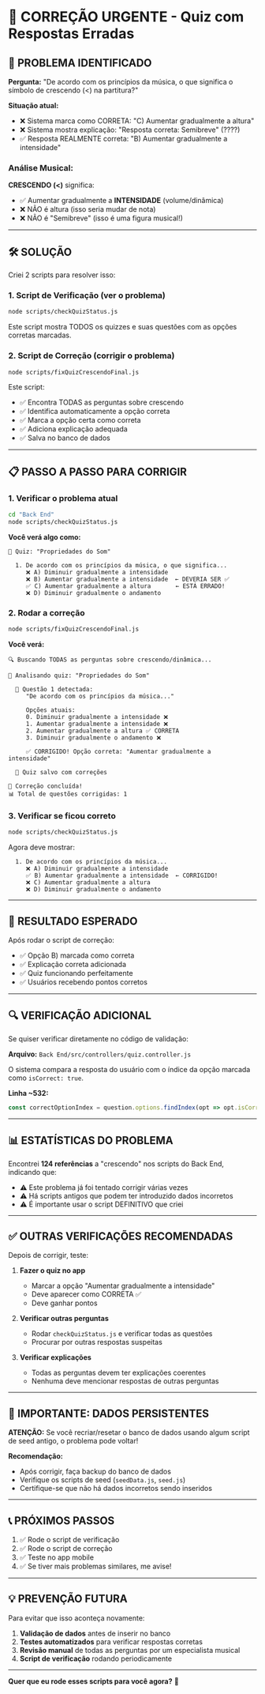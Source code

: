 # 🔧 CORREÇÃO URGENTE - Quiz com Respostas Erradas

## 🚨 PROBLEMA IDENTIFICADO

**Pergunta:** "De acordo com os princípios da música, o que significa o símbolo de crescendo (<) na partitura?"

**Situação atual:**
- ❌ Sistema marca como CORRETA: "C) Aumentar gradualmente a altura"
- ❌ Sistema mostra explicação: "Resposta correta: Semibreve" (????)
- ✅ Resposta REALMENTE correta: "B) Aumentar gradualmente a intensidade"

### **Análise Musical:**

**CRESCENDO (<)** significa:
- ✅ Aumentar gradualmente a **INTENSIDADE** (volume/dinâmica)
- ❌ NÃO é altura (isso seria mudar de nota)
- ❌ NÃO é "Semibreve" (isso é uma figura musical!)

---

## 🛠️ SOLUÇÃO

Criei 2 scripts para resolver isso:

### **1. Script de Verificação** (ver o problema)
```bash
node scripts/checkQuizStatus.js
```
Este script mostra TODOS os quizzes e suas questões com as opções corretas marcadas.

### **2. Script de Correção** (corrigir o problema)
```bash
node scripts/fixQuizCrescendoFinal.js
```
Este script:
- ✅ Encontra TODAS as perguntas sobre crescendo
- ✅ Identifica automaticamente a opção correta
- ✅ Marca a opção certa como correta
- ✅ Adiciona explicação adequada
- ✅ Salva no banco de dados

---

## 📋 PASSO A PASSO PARA CORRIGIR

### **1. Verificar o problema atual**
```bash
cd "Back End"
node scripts/checkQuizStatus.js
```

**Você verá algo como:**
```
📖 Quiz: "Propriedades do Som"
  
  1. De acordo com os princípios da música, o que significa...
     ❌ A) Diminuir gradualmente a intensidade
     ❌ B) Aumentar gradualmente a intensidade  ← DEVERIA SER ✅
     ✅ C) Aumentar gradualmente a altura       ← ESTÁ ERRADO!
     ❌ D) Diminuir gradualmente o andamento
```

### **2. Rodar a correção**
```bash
node scripts/fixQuizCrescendoFinal.js
```

**Você verá:**
```
🔍 Buscando TODAS as perguntas sobre crescendo/dinâmica...

📖 Analisando quiz: "Propriedades do Som"
  
  🎯 Questão 1 detectada:
     "De acordo com os princípios da música..."
     
     Opções atuais:
     0. Diminuir gradualmente a intensidade ❌
     1. Aumentar gradualmente a intensidade ❌
     2. Aumentar gradualmente a altura ✅ CORRETA
     3. Diminuir gradualmente o andamento ❌

     ✅ CORRIGIDO! Opção correta: "Aumentar gradualmente a intensidade"

  💾 Quiz salvo com correções

🎉 Correção concluída!
📊 Total de questões corrigidas: 1
```

### **3. Verificar se ficou correto**
```bash
node scripts/checkQuizStatus.js
```

Agora deve mostrar:
```
  1. De acordo com os princípios da música...
     ❌ A) Diminuir gradualmente a intensidade
     ✅ B) Aumentar gradualmente a intensidade  ← CORRIGIDO!
     ❌ C) Aumentar gradualmente a altura
     ❌ D) Diminuir gradualmente o andamento
```

---

## 🎯 RESULTADO ESPERADO

Após rodar o script de correção:

- ✅ Opção B) marcada como correta
- ✅ Explicação correta adicionada
- ✅ Quiz funcionando perfeitamente
- ✅ Usuários recebendo pontos corretos

---

## 🔍 VERIFICAÇÃO ADICIONAL

Se quiser verificar diretamente no código de validação:

**Arquivo:** `Back End/src/controllers/quiz.controller.js`

O sistema compara a resposta do usuário com o índice da opção marcada como `isCorrect: true`.

**Linha ~532:**
```javascript
const correctOptionIndex = question.options.findIndex(opt => opt.isCorrect === true);
```

---

## 📊 ESTATÍSTICAS DO PROBLEMA

Encontrei **124 referências** a "crescendo" nos scripts do Back End, indicando que:

- ⚠️ Este problema já foi tentado corrigir várias vezes
- ⚠️ Há scripts antigos que podem ter introduzido dados incorretos
- ⚠️ É importante usar o script DEFINITIVO que criei

---

## ✅ OUTRAS VERIFICAÇÕES RECOMENDADAS

Depois de corrigir, teste:

1. **Fazer o quiz no app**
   - Marcar a opção "Aumentar gradualmente a intensidade"
   - Deve aparecer como CORRETA ✅
   - Deve ganhar pontos

2. **Verificar outras perguntas**
   - Rodar `checkQuizStatus.js` e verificar todas as questões
   - Procurar por outras respostas suspeitas

3. **Verificar explicações**
   - Todas as perguntas devem ter explicações coerentes
   - Nenhuma deve mencionar respostas de outras perguntas

---

## 🚨 IMPORTANTE: DADOS PERSISTENTES

**ATENÇÃO:** Se você recriar/resetar o banco de dados usando algum script de seed antigo, o problema pode voltar!

**Recomendação:**
- Após corrigir, faça backup do banco de dados
- Verifique os scripts de seed (`seedData.js`, `seed.js`) 
- Certifique-se que não há dados incorretos sendo inseridos

---

## 📞 PRÓXIMOS PASSOS

1. ✅ Rode o script de verificação
2. ✅ Rode o script de correção
3. ✅ Teste no app mobile
4. ✅ Se tiver mais problemas similares, me avise!

---

## 💡 PREVENÇÃO FUTURA

Para evitar que isso aconteça novamente:

1. **Validação de dados** antes de inserir no banco
2. **Testes automatizados** para verificar respostas corretas
3. **Revisão manual** de todas as perguntas por um especialista musical
4. **Script de verificação** rodando periodicamente

---

**Quer que eu rode esses scripts para você agora?** 🎯

